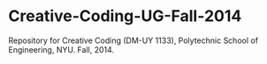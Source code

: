 Creative-Coding-UG-Fall-2014
============================

Repository for Creative Coding (DM-UY 1133), Polytechnic School of Engineering, NYU.  Fall, 2014.

